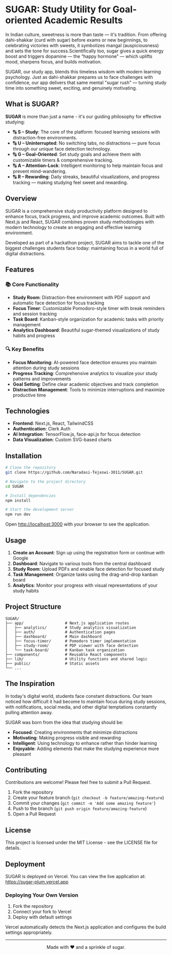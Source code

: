 # SUGAR: Study Utility for Goal-oriented Academic Results

In Indian culture, sweetness is more than taste — it's tradition. From offering dahi-shakkar (curd with sugar) before exams or new beginnings, to celebrating victories with sweets, it symbolizes mangal (auspiciousness) and sets the tone for success.Scientifically too, sugar gives a quick energy boost and triggers dopamine — the “happy hormone” — which uplifts mood, sharpens focus, and builds motivation.

SUGAR, our study app, blends this timeless wisdom with modern learning psychology. Just as dahi-shakkar prepares us to face challenges with confidence, our app delivers that same mental "sugar rush" — turning study time into something sweet, exciting, and genuinely motivating.
## What is SUGAR?

**SUGAR** is more than just a name - it's our guiding philosophy for effective studying:

- 🔠 **S – Study**: The core of the platform: focused learning sessions with distraction-free environments.
- 🔠 **U – Uninterrupted**: No switching tabs, no distractions — pure focus through our unique face detection technology.
- 🔠 **G – Goal-Oriented**: Set study goals and achieve them with customizable timers & comprehensive tracking.
- 🔠 **A – Attention-Lock**: Intelligent monitoring to help maintain focus and prevent mind-wandering.
- 🔠 **R – Rewarding**: Daily streaks, beautiful visualizations, and progress tracking — making studying feel sweet and rewarding.

## Overview

SUGAR is a comprehensive study productivity platform designed to enhance focus, track progress, and improve academic outcomes. Built with Next.js and React, SUGAR combines proven study methodologies with modern technology to create an engaging and effective learning environment.

Developed as part of a hackathon project, SUGAR aims to tackle one of the biggest challenges students face today: maintaining focus in a world full of digital distractions.

## Features

### 📚 Core Functionality

- **Study Room**: Distraction-free environment with PDF support and automatic face detection for focus tracking
- **Focus Timer**: Customizable Pomodoro-style timer with break reminders and session tracking
- **Task Board**: Kanban-style organization for academic tasks with priority management
- **Analytics Dashboard**: Beautiful sugar-themed visualizations of study habits and progress

### 🔍 Key Benefits

- **Focus Monitoring**: AI-powered face detection ensures you maintain attention during study sessions
- **Progress Tracking**: Comprehensive analytics to visualize your study patterns and improvements
- **Goal Setting**: Define clear academic objectives and track completion
- **Distraction Management**: Tools to minimize interruptions and maximize productive time

## Technologies

- **Frontend**: Next.js, React, TailwindCSS
- **Authentication**: Clerk Auth
- **AI Integration**: TensorFlow.js, face-api.js for focus detection
- **Data Visualization**: Custom SVG-based charts

## Installation

```bash
# Clone the repository
git clone https://github.com/Naradasi-Tejaswi-3011/SUGAR.git

# Navigate to the project directory
cd SUGAR

# Install dependencies
npm install

# Start the development server
npm run dev
```

Open [http://localhost:3000](http://localhost:3000) with your browser to see the application.

## Usage

1. **Create an Account**: Sign up using the registration form or continue with Google
2. **Dashboard**: Navigate to various tools from the central dashboard
3. **Study Room**: Upload PDFs and enable face detection for focused study
4. **Task Management**: Organize tasks using the drag-and-drop kanban board
5. **Analytics**: Monitor your progress with visual representations of your study habits

## Project Structure

```
SUGAR/
├── app/                  # Next.js application routes
│   ├── analytics/        # Study analytics visualization
│   ├── auth/             # Authentication pages
│   ├── dashboard/        # Main dashboard
│   ├── focus-timer/      # Pomodoro timer implementation
│   ├── study-room/       # PDF viewer with face detection
│   └── task-board/       # Kanban task organization
├── components/           # Reusable React components
├── lib/                  # Utility functions and shared logic
├── public/               # Static assets
└── ...
```

## The Inspiration

In today's digital world, students face constant distractions. Our team noticed how difficult it had become to maintain focus during study sessions, with notifications, social media, and other digital temptations constantly pulling attention away.

SUGAR was born from the idea that studying should be:
- **Focused**: Creating environments that minimize distractions
- **Motivating**: Making progress visible and rewarding
- **Intelligent**: Using technology to enhance rather than hinder learning
- **Enjoyable**: Adding elements that make the studying experience more pleasant

## Contributing

Contributions are welcome! Please feel free to submit a Pull Request.

1. Fork the repository
2. Create your feature branch (`git checkout -b feature/amazing-feature`)
3. Commit your changes (`git commit -m 'Add some amazing feature'`)
4. Push to the branch (`git push origin feature/amazing-feature`)
5. Open a Pull Request

## License

This project is licensed under the MIT License - see the LICENSE file for details.

## Deployment

SUGAR is deployed on Vercel. You can view the live application at:
https://sugar-plum.vercel.app

### Deploying Your Own Version

1. Fork the repository
2. Connect your fork to Vercel
3. Deploy with default settings

Vercel automatically detects the Next.js application and configures the build settings appropriately.

---

<div align="center">
  <p>Made with ❤️ and a sprinkle of sugar.</p>
</div>




